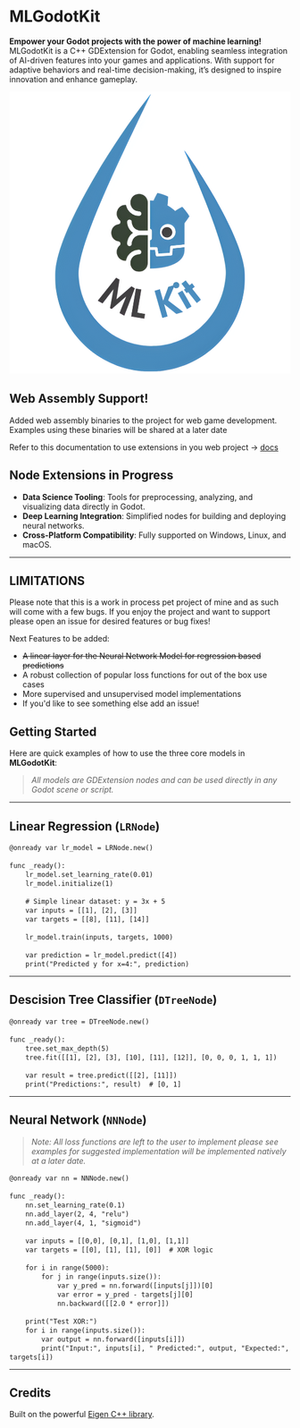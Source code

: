# MLGodotKit

**Empower your Godot projects with the power of machine learning!**  
MLGodotKit is a C++ GDExtension for Godot, enabling seamless integration of AI-driven features into your games and applications. With support for adaptive behaviors and real-time decision-making, it’s designed to inspire innovation and enhance gameplay.

<p align="center">
  <img src="MLGodotKit_logo.png" alt="MLGodotKit Logo" width="1000"/>
</p>

## Web Assembly Support!
Added web assembly binaries to the project for web game development. Examples using these binaries will be shared at a later date

Refer to this documentation to use extensions in you web project -> [docs](https://docs.godotengine.org/en/stable/contributing/development/compiling/compiling_for_web.html#gdextension)

## Node Extensions in Progress
- **Data Science Tooling**: Tools for preprocessing, analyzing, and visualizing data directly in Godot.
- **Deep Learning Integration**: Simplified nodes for building and deploying neural networks.
- **Cross-Platform Compatibility**: Fully supported on Windows, Linux, and macOS.

---

## LIMITATIONS
Please note that this is a work in process pet project of mine and as such will come with a few bugs. If you
enjoy the project and want to support please open an issue for desired features or bug fixes! 

Next Features to be added:
- ~~A linear layer for the Neural Network Model for regression based predictions~~
- A robust collection of popular loss functions for out of the box use cases
- More supervised and unsupervised model implementations
- If you'd like to see something else add an issue!

## Getting Started

Here are quick examples of how to use the three core models in **MLGodotKit**:

> *All models are GDExtension nodes and can be used directly in any Godot scene or script.*

---

## Linear Regression (`LRNode`)

```gdscript
@onready var lr_model = LRNode.new()

func _ready():
	lr_model.set_learning_rate(0.01)
	lr_model.initialize(1)

	# Simple linear dataset: y = 3x + 5
	var inputs = [[1], [2], [3]]
	var targets = [[8], [11], [14]]

	lr_model.train(inputs, targets, 1000)

	var prediction = lr_model.predict([4])
	print("Predicted y for x=4:", prediction)
```

---

## Descision Tree Classifier (`DTreeNode`)

```gdscript
@onready var tree = DTreeNode.new()

func _ready():
	tree.set_max_depth(5)
	tree.fit([[1], [2], [3], [10], [11], [12]], [0, 0, 0, 1, 1, 1])

	var result = tree.predict([[2], [11]])
	print("Predictions:", result)  # [0, 1]
```
---

## Neural Network (`NNNode`)

> *Note: All loss functions are left to the user to implement please see examples for suggested implementation
will be implemented natively at a later date.*

```gdscript
@onready var nn = NNNode.new()

func _ready():
	nn.set_learning_rate(0.1)
	nn.add_layer(2, 4, "relu")
	nn.add_layer(4, 1, "sigmoid")

	var inputs = [[0,0], [0,1], [1,0], [1,1]]
	var targets = [[0], [1], [1], [0]]  # XOR logic

	for i in range(5000):
		for j in range(inputs.size()):
			var y_pred = nn.forward([inputs[j]])[0]
			var error = y_pred - targets[j][0]
			nn.backward([[2.0 * error]])

	print("Test XOR:")
	for i in range(inputs.size()):
		var output = nn.forward([inputs[i]])
		print("Input:", inputs[i], " Predicted:", output, "Expected:", targets[i])

```
---

## Credits
Built on the powerful [Eigen C++ library](https://eigen.tuxfamily.org/).


